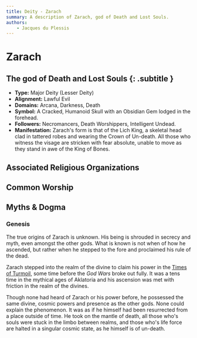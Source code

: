 ```yaml
---
title: Deity - Zarach
summary: A description of Zarach, god of Death and Lost Souls.
authors:
    - Jacques du Plessis
---
```

# Zarach
## The god of Death and Lost Souls {: .subtitle }

* **Type:** Major Deity (Lesser Deity)
* **Alignment:** Lawful Evil
* **Domains:** Arcana, Darkness, Death
* **Symbol:** A Cracked, Humanoid Skull with an Obsidian Gem lodged in the forehead.
* **Followers:** Necromancers, Death Worshippers, Intelligent Undead.
* **Manifestation:** Zarach's form is that of the Lich King, a skeletal head clad in tattered robes and wearing the Crown of Un-death. All those who witness the visage are stricken with fear absolute, unable to move as they stand in awe of the King of Bones.

## Associated Religious Organizations

## Common Worship

## Myths & Dogma
### Genesis
The true origins of Zarach is unknown. His being is shrouded in secrecy and myth, even amongst the other gods. What is known is not when of how he ascended, but rather when he stepped to the fore and proclaimed his rule of the dead.

Zarach stepped into the realm of the divine to claim his power in the [Times of Turmoil](/history/ages/time_of_turmoil), some time before the _God Wars_ broke out fully.  It was a tens time in the mythical ages of Aklatoria and his ascension was met with friction in the realm of the divines.

Though none had heard of Zarach or his power before, he possessed the same divine, cosmic powers and presence as the other gods. None could explain the phenomenon.  It was as if he himself had been resurrected from a place outside of time.  He took on the mantle of death, all those who's souls were stuck in the limbo between realms, and those who's life force are halted in a singular cosmic state, as he himself is of un-death.